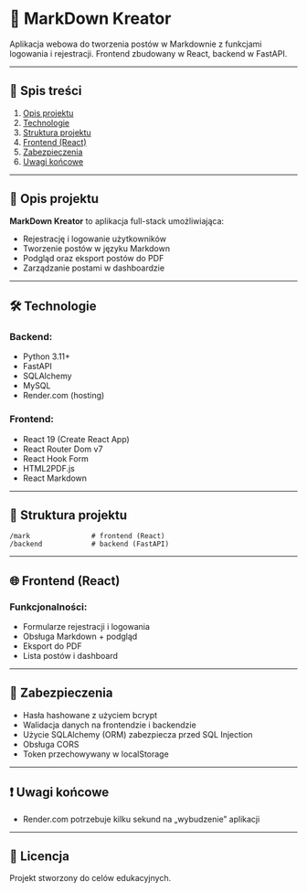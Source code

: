 
# 📘 MarkDown Kreator

Aplikacja webowa do tworzenia postów w Markdownie z funkcjami logowania i rejestracji. Frontend zbudowany w React, backend w FastAPI.

---

## 🧩 Spis treści

1. [Opis projektu](#opis-projektu)  
2. [Technologie](#technologie)  
3. [Struktura projektu](#struktura-projektu)  
4. [Frontend (React)](#frontend-react)  
5. [Zabezpieczenia](#zabezpieczenia)  
6. [Uwagi końcowe](#uwagi-końcowe)

---

## 📝 Opis projektu

**MarkDown Kreator** to aplikacja full-stack umożliwiająca:
- Rejestrację i logowanie użytkowników
- Tworzenie postów w języku Markdown
- Podgląd oraz eksport postów do PDF
- Zarządzanie postami w dashboardzie

---

## 🛠 Technologie

### Backend:
- Python 3.11+
- FastAPI
- SQLAlchemy
- MySQL
- Render.com (hosting)

### Frontend:
- React 19 (Create React App)
- React Router Dom v7
- React Hook Form
- HTML2PDF.js
- React Markdown

---

## 📁 Struktura projektu

```
/mark               # frontend (React)
/backend            # backend (FastAPI)
```



---

## 🌐 Frontend (React)

### Funkcjonalności:
- Formularze rejestracji i logowania
- Obsługa Markdown + podgląd
- Eksport do PDF
- Lista postów i dashboard

---

## 🔐 Zabezpieczenia

- Hasła hashowane z użyciem bcrypt
- Walidacja danych na frontendzie i backendzie
- Użycie SQLAlchemy (ORM) zabezpiecza przed SQL Injection
- Obsługa CORS
- Token przechowywany w localStorage 

---


## ❗ Uwagi końcowe


- Render.com potrzebuje kilku sekund na „wybudzenie” aplikacji

---

## 📄 Licencja

Projekt stworzony do celów edukacyjnych.  
